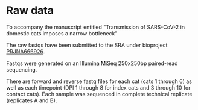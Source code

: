 # Raw data

To accompany the manuscript entitled "Transmission of SARS-CoV-2 in domestic cats imposes a narrow bottleneck"

The raw fastqs have been submitted to the SRA under bioproject [PRJNA666926](https://www.ncbi.nlm.nih.gov/bioproject/666926).

Fastqs were generated on an Illumina MiSeq 250x250bp paired-read sequencing. 

There are forward and reverse fastq files for each cat (cats 1 through 6) as well as each timepoint (DPI 1 through 8 for index cats and 3 through 10 for contact cats). Each sample was sequenced in complete technical replicate (replicates A and B). 
